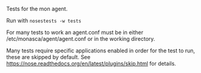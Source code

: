 Tests for the mon agent.

Run with `nosestests -w tests`

For many tests to work an agent.conf must be in either /etc/monasca/agent/agent.conf or in the working directory.

Many tests require specific applications enabled in order for the test to run, these are skipped by default. See
https://nose.readthedocs.org/en/latest/plugins/skip.html for details.